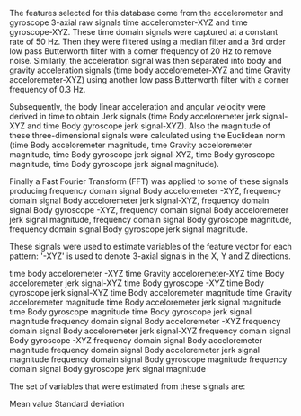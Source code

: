 The features selected for this database come from the accelerometer and gyroscope 3-axial raw signals time accelerometer-XYZ and time gyroscope-XYZ. These time domain signals were captured at a constant rate of 50 Hz. Then they were filtered using a median filter and a 3rd order low pass Butterworth filter with a corner frequency of 20 Hz to remove noise. Similarly, the acceleration signal was then separated into body and gravity acceleration signals (time body acceloremeter-XYZ and time Gravity acceloremeter-XYZ) using another low pass Butterworth filter with a corner frequency of 0.3 Hz.

Subsequently, the body linear acceleration and angular velocity were derived in time to obtain Jerk signals (time Body acceloremeter jerk signal-XYZ and time Body gyroscope jerk signal-XYZ). Also the magnitude of these three-dimensional signals were calculated using the Euclidean norm (time Body acceloremeter magnitude, time Gravity acceloremeter magnitude, time Body gyroscope jerk signal-XYZ, time Body gyroscope magnitude, time Body gyroscope jerk signal magnitude).

Finally a Fast Fourier Transform (FFT) was applied to some of these signals producing frequency domain signal Body acceloremeter -XYZ, frequency domain signal Body acceloremeter jerk signal-XYZ, frequency domain signal Body gyroscope -XYZ, frequency domain signal Body acceloremeter jerk signal magnitude, frequency domain signal Body gyroscope magnitude, frequency domain signal Body gyroscope jerk signal magnitude.

These signals were used to estimate variables of the feature vector for each pattern:
'-XYZ' is used to denote 3-axial signals in the X, Y and Z directions.

time body acceloremeter -XYZ
time Gravity acceloremeter-XYZ
time Body acceloremeter jerk signal-XYZ
time Body gyroscope -XYZ
time Body gyroscope jerk signal-XYZ
time Body acceloremeter magnitude
time Gravity acceloremeter magnitude
time Body acceloremeter jerk signal magnitude
time Body gyroscope magnitude
time Body gyroscope jerk signal magnitude
frequency domain signal Body acceloremeter -XYZ
frequency domain signal Body acceloremeter jerk signal-XYZ
frequency domain signal Body gyroscope -XYZ
frequency domain signal Body acceloremeter magnitude
frequency domain signal Body acceloremeter jerk signal magnitude
frequency domain signal Body gyroscope magnitude
frequency domain signal Body gyroscope jerk signal magnitude

The set of variables that were estimated from these signals are:

Mean value
Standard deviation
